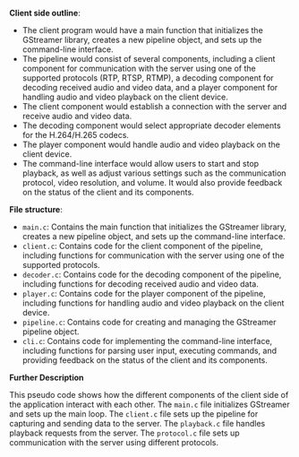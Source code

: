 **Client side outline**:

*   The client program would have a main function that initializes the GStreamer library, creates a new pipeline object, and sets up the command-line interface.
*   The pipeline would consist of several components, including a client component for communication with the server using one of the supported protocols (RTP, RTSP, RTMP), a decoding component for decoding received audio and video data, and a player component for handling audio and video playback on the client device.
*   The client component would establish a connection with the server and receive audio and video data.
*   The decoding component would select appropriate decoder elements for the H.264/H.265 codecs.
*   The player component would handle audio and video playback on the client device.
*   The command-line interface would allow users to start and stop playback, as well as adjust various settings such as the communication protocol, video resolution, and volume. It would also provide feedback on the status of the client and its components.

**File structure**:

*   `main.c`: Contains the main function that initializes the GStreamer library, creates a new pipeline object, and sets up the command-line interface.
*   `client.c`: Contains code for the client component of the pipeline, including functions for communication with the server using one of the supported protocols.
*   `decoder.c`: Contains code for the decoding component of the pipeline, including functions for decoding received audio and video data.
*   `player.c`: Contains code for the player component of the pipeline, including functions for handling audio and video playback on the client device.
*   `pipeline.c`: Contains code for creating and managing the GStreamer pipeline object.
*   `cli.c`: Contains code for implementing the command-line interface, including functions for parsing user input, executing commands, and providing feedback on the status of the client and its components.

**Further Description**

This pseudo code shows how the different components of the client side of the application interact with each other. The `main.c` file initializes GStreamer and sets up the main loop. The `client.c` file sets up the pipeline for capturing and sending data to the server. The `playback.c` file handles playback requests from the server. The `protocol.c` file sets up communication with the server using different protocols.

